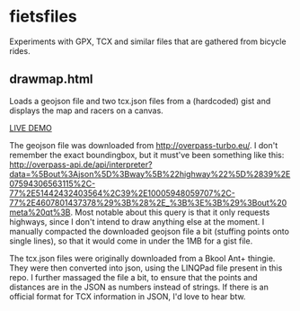 fietsfiles
==========

Experiments with GPX, TCX and similar files that are gathered from bicycle rides.


drawmap.html
---
Loads a geojson file and two tcx.json files from a (hardcoded) gist and displays the map and racers on a canvas. 

[LIVE DEMO](https://rawgit.com/puf/fietsfiles/master/json.html)

The geojson file was downloaded from http://overpass-turbo.eu/. I don't remember the exact boundingbox, but it must've been something like this: http://overpass-api.de/api/interpreter?data=%5Bout%3Ajson%5D%3Bway%5B%22highway%22%5D%2839%2E07594306563115%2C-77%2E51442432403564%2C39%2E10005948059707%2C-77%2E4607801437378%29%3B%28%2E_%3B%3E%3B%29%3Bout%20meta%20qt%3B. Most notable about this query is that it only requests highways, since I don't intend to draw anything else at the moment. I manually compacted the downloaded geojson file a bit (stuffing points onto single lines), so that it would come in under the 1MB for a gist file.

The tcx.json files were originally downloaded from a Bkool Ant+ thingie. They were then converted into json, using the LINQPad file present in this repo. I further massaged the file a bit, to ensure that the points and distances are in the JSON as numbers instead of strings. If there is an official format for TCX information in JSON, I'd love to hear btw.
